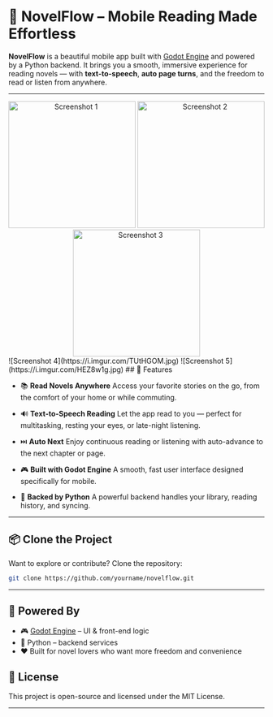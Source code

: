# 📖 NovelFlow – Mobile Reading Made Effortless

**NovelFlow** is a beautiful mobile app built with [Godot Engine](https://godotengine.org/) and powered by a Python backend. It brings you a smooth, immersive experience for reading novels — with **text-to-speech**, **auto page turns**, and the freedom to read or listen from anywhere.

---
<div align="center"> <img src="https://i.imgur.com/607TDtr.png" alt="Screenshot 1" width="250"/> <img src="https://i.imgur.com/NhCVW0u.png" alt="Screenshot 2" width="250"/> <img src="https://i.imgur.com/AmZT4Qx.png" alt="Screenshot 3" width="250"/> </div>
![Screenshot 4](https://i.imgur.com/TUtHGOM.jpg)
![Screenshot 5](https://i.imgur.com/HEZ8w1g.jpg)
## 🌟 Features

* 📚 **Read Novels Anywhere**
  Access your favorite stories on the go, from the comfort of your home or while commuting.

* 🔊 **Text-to-Speech Reading**
  Let the app read to you — perfect for multitasking, resting your eyes, or late-night listening.

* ⏭️ **Auto Next**
  Enjoy continuous reading or listening with auto-advance to the next chapter or page.

* 🎮 **Built with Godot Engine**
  A smooth, fast user interface designed specifically for mobile.

* 🐍 **Backed by Python**
  A powerful backend handles your library, reading history, and syncing.

---

## 📦 Clone the Project

Want to explore or contribute? Clone the repository:

```bash
git clone https://github.com/yourname/novelflow.git
```

---

## 🔧 Powered By

* 🎮 [Godot Engine](https://godotengine.org/) – UI & front-end logic
* 🐍 Python – backend services
* ❤️ Built for novel lovers who want more freedom and convenience


## 📄 License

This project is open-source and licensed under the MIT License.

---
